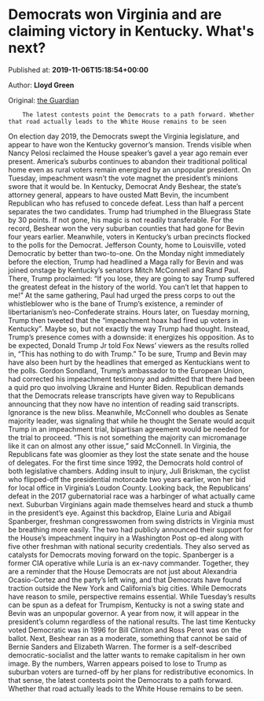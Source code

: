 
# Democrats won Virginia and are claiming victory in Kentucky. What's next?

Published at: **2019-11-06T15:18:54+00:00**

Author: **Lloyd Green**

Original: [the Guardian](https://www.theguardian.com/commentisfree/2019/nov/06/democrats-won-virginia-and-are-claiming-victory-in-kentucky-whats-next)


        The latest contests point the Democrats to a path forward. Whether that road actually leads to the White House remains to be seen
      
On election day 2019, the Democrats swept the Virginia legislature, and appear to have won the Kentucky governor’s mansion. Trends visible when Nancy Pelosi reclaimed the House speaker’s gavel a year ago remain ever present.
America’s suburbs continues to abandon their traditional political home even as rural voters remain energized by an unpopular president. On Tuesday, impeachment wasn’t the vote magnet the president’s minions swore that it would be.
In Kentucky, Democrat Andy Beshear, the state’s attorney general, appears to have ousted Matt Bevin, the incumbent Republican who has refused to concede defeat. Less than half a percent separates the two candidates. Trump had triumphed in the Bluegrass State by 30 points. If not gone, his magic is not readily transferable.
For the record, Beshear won the very suburban counties that had gone for Bevin four years earlier. Meanwhile, voters in Kentucky’s urban precincts flocked to the polls for the Democrat. Jefferson County, home to Louisville, voted Democratic by better than two-to-one.
On the Monday night immediately before the election, Trump had headlined a Maga rally for Bevin and was joined onstage by Kentucky’s senators Mitch McConnell and Rand Paul. There, Trump proclaimed: “If you lose, they are going to say Trump suffered the greatest defeat in the history of the world. You can’t let that happen to me!” At the same gathering, Paul had urged the press corps to out the whistleblower who is the bane of Trump’s existence, a reminder of libertarianism’s neo-Confederate strains.
Hours later, on Tuesday morning, Trump then tweeted that the “impeachment hoax had fired up voters in Kentucky”. Maybe so, but not exactly the way Trump had thought.
Instead, Trump’s presence comes with a downside: it energizes his opposition. As to be expected, Donald Trump Jr told Fox News’ viewers as the results rolled in, “This has nothing to do with Trump.”
To be sure, Trump and Bevin may have also been hurt by the headlines that emerged as Kentuckians went to the polls. Gordon Sondland, Trump’s ambassador to the European Union, had corrected his impeachment testimony and admitted that there had been a quid pro quo involving Ukraine and Hunter Biden.
Republican demands that the Democrats release transcripts have given way to Republicans announcing that they now have no intention of reading said transcripts. Ignorance is the new bliss.
Meanwhile, McConnell who doubles as Senate majority leader, was signaling that while he thought the Senate would acquit Trump in an impeachment trial, bipartisan agreement would be needed for the trial to proceed. “This is not something the majority can micromanage like it can on almost any other issue,” said McConnell.
In Virginia, the Republicans fate was gloomier as they lost the state senate and the house of delegates. For the first time since 1992, the Democrats hold control of both legislative chambers. Adding insult to injury, Juli Briskman, the cyclist who flipped-off the presidential motorcade two years earlier, won her bid for local office in Virginia’s Loudon County.
Looking back, the Republicans’ defeat in the 2017 gubernatorial race was a harbinger of what actually came next. Suburban Virginians again made themselves heard and stuck a thumb in the president’s eye. Against this backdrop, Elaine Luria and Abigail Spanberger, freshman congresswomen from swing districts in Virginia must be breathing more easily.
The two had publicly announced their support for the House’s impeachment inquiry in a Washington Post op-ed along with five other freshman with national security credentials. They also served as catalysts for Democrats moving forward on the topic.
Spanberger is a former CIA operative while Luria is an ex-navy commander. Together, they are a reminder that the House Democrats are not just about Alexandria Ocasio-Cortez and the party’s left wing, and that Democrats have found traction outside the New York and California’s big cities.
While Democrats have reason to smile, perspective remains essential. While Tuesday’s results can be spun as a defeat for Trumpism, Kentucky is not a swing state and Bevin was an unpopular governor. A year from now, it will appear in the president’s column regardless of the national results. The last time Kentucky voted Democratic was in 1996 for Bill Clinton and Ross Perot was on the ballot.
Next, Beshear ran as a moderate, something that cannot be said of Bernie Sanders and Elizabeth Warren. The former is a self-described democratic-socialist and the latter wants to remake capitalism in her own image. By the numbers, Warren appears poised to lose to Trump as suburban voters are turned-off by her plans for redistributive economics.
In that sense, the latest contests point the Democrats to a path forward. Whether that road actually leads to the White House remains to be seen.
